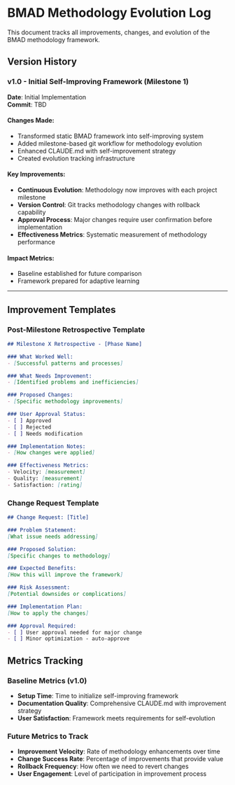 # BMAD Methodology Evolution Log

This document tracks all improvements, changes, and evolution of the BMAD methodology framework.

## Version History

### v1.0 - Initial Self-Improving Framework (Milestone 1)
**Date**: Initial Implementation  
**Commit**: TBD  

#### Changes Made:
- Transformed static BMAD framework into self-improving system
- Added milestone-based git workflow for methodology evolution
- Enhanced CLAUDE.md with self-improvement strategy
- Created evolution tracking infrastructure

#### Key Improvements:
- **Continuous Evolution**: Methodology now improves with each project milestone
- **Version Control**: Git tracks methodology changes with rollback capability  
- **Approval Process**: Major changes require user confirmation before implementation
- **Effectiveness Metrics**: Systematic measurement of methodology performance

#### Impact Metrics:
- Baseline established for future comparison
- Framework prepared for adaptive learning

---

## Improvement Templates

### Post-Milestone Retrospective Template
```markdown
## Milestone X Retrospective - [Phase Name]

### What Worked Well:
- [Successful patterns and processes]

### What Needs Improvement:
- [Identified problems and inefficiencies]

### Proposed Changes:
- [Specific methodology improvements]

### User Approval Status:
- [ ] Approved
- [ ] Rejected
- [ ] Needs modification

### Implementation Notes:
- [How changes were applied]

### Effectiveness Metrics:
- Velocity: [measurement]
- Quality: [measurement]  
- Satisfaction: [rating]
```

### Change Request Template
```markdown
## Change Request: [Title]

### Problem Statement:
[What issue needs addressing]

### Proposed Solution:
[Specific changes to methodology]

### Expected Benefits:
[How this will improve the framework]

### Risk Assessment:
[Potential downsides or complications]

### Implementation Plan:
[How to apply the changes]

### Approval Required:
- [ ] User approval needed for major change
- [ ] Minor optimization - auto-approve
```

## Metrics Tracking

### Baseline Metrics (v1.0)
- **Setup Time**: Time to initialize self-improving framework
- **Documentation Quality**: Comprehensive CLAUDE.md with improvement strategy
- **User Satisfaction**: Framework meets requirements for self-evolution

### Future Metrics to Track
- **Improvement Velocity**: Rate of methodology enhancements over time
- **Change Success Rate**: Percentage of improvements that provide value
- **Rollback Frequency**: How often we need to revert changes
- **User Engagement**: Level of participation in improvement process